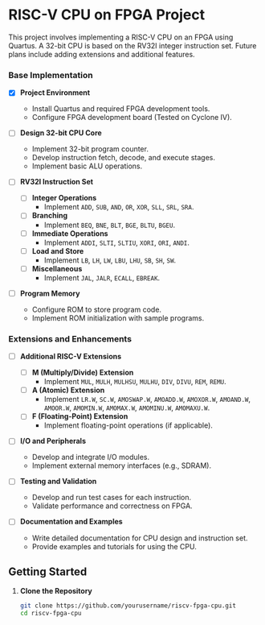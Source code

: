 # RISC-V CPU on FPGA Project

This project involves implementing a RISC-V CPU on an FPGA using Quartus. A 32-bit CPU is based on the RV32I integer instruction set. Future plans include adding extensions and additional features.

### Base Implementation

- [x] **Project Environment**
  - Install Quartus and required FPGA development tools.
  - Configure FPGA development board (Tested on Cyclone IV).
  
- [ ] **Design 32-bit CPU Core**
  - Implement 32-bit program counter.
  - Develop instruction fetch, decode, and execute stages.
  - Implement basic ALU operations.

- [ ] **RV32I Instruction Set**
  - [ ] **Integer Operations**
    - Implement `ADD`, `SUB`, `AND`, `OR`, `XOR`, `SLL`, `SRL`, `SRA`.
  - [ ] **Branching**
    - Implement `BEQ`, `BNE`, `BLT`, `BGE`, `BLTU`, `BGEU`.
  - [ ] **Immediate Operations**
    - Implement `ADDI`, `SLTI`, `SLTIU`, `XORI`, `ORI`, `ANDI`.
  - [ ] **Load and Store**
    - Implement `LB`, `LH`, `LW`, `LBU`, `LHU`, `SB`, `SH`, `SW`.
  - [ ] **Miscellaneous**
    - Implement `JAL`, `JALR`, `ECALL`, `EBREAK`.

- [ ] **Program Memory**
  - Configure ROM to store program code.
  - Implement ROM initialization with sample programs.

### Extensions and Enhancements

- [ ] **Additional RISC-V Extensions**
  - [ ] **M (Multiply/Divide) Extension**
    - Implement `MUL`, `MULH`, `MULHSU`, `MULHU`, `DIV`, `DIVU`, `REM`, `REMU`.
  - [ ] **A (Atomic) Extension**
    - Implement `LR.W`, `SC.W`, `AMOSWAP.W`, `AMOADD.W`, `AMOXOR.W`, `AMOAND.W`, `AMOOR.W`, `AMOMIN.W`, `AMOMAX.W`, `AMOMINU.W`, `AMOMAXU.W`.
  - [ ] **F (Floating-Point) Extension**
    - Implement floating-point operations (if applicable).

- [ ] **I/O and Peripherals**
  - Develop and integrate I/O modules.
  - Implement external memory interfaces (e.g., SDRAM).

- [ ] **Testing and Validation**
  - Develop and run test cases for each instruction.
  - Validate performance and correctness on FPGA.

- [ ] **Documentation and Examples**
  - Write detailed documentation for CPU design and instruction set.
  - Provide examples and tutorials for using the CPU.

## Getting Started

1. **Clone the Repository**
   ```bash
   git clone https://github.com/yourusername/riscv-fpga-cpu.git
   cd riscv-fpga-cpu
